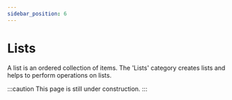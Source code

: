 ```yaml
---
sidebar_position: 6
---
```

# Lists
A list is an ordered collection of items. The 'Lists' category creates lists and helps to perform operations on lists.

:::caution
This page is still under construction.
:::
